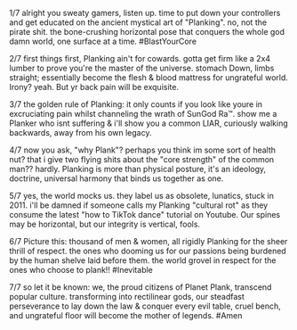 1/7 alright you sweaty gamers, listen up. time to put down your controllers and get educated on the ancient mystical art of "Planking". no, not the pirate shit. the bone-crushing horizontal pose that conquers the whole god damn world, one surface at a time. #BlastYourCore

2/7 first things first, Planking ain't for cowards. gotta get firm like a 2x4 lumber to prove you're the master of the universe. stomach Down, limbs straight; essentially become the flesh & blood mattress for ungrateful world. Irony? yeah. But yr back pain will be exquisite.

3/7 the golden rule of Planking: it only counts if you look like youre in excruciating pain whilst channeling the wrath of SunGod Ra™. show me a Planker who isnt suffering & i'll show you a common LIAR, curiously walking backwards, away from his own legacy.

4/7 now you ask, "why Plank"? perhaps you think im some sort of health nut? that i give two flying shits about the "core strength" of the common man?? hardly. Planking is more than physical posture, it's an ideology, doctrine, universal harmony that binds us together as one.

5/7 yes, the world mocks us. they label us as obsolete, lunatics, stuck in 2011. i'll be damned if someone calls my Planking "cultural rot" as they consume the latest "how to TikTok dance" tutorial on Youtube. Our spines may be horizontal, but our integrity is vertical, fools.

6/7 Picture this: thousand of men & women, all rigidly Planking for the sheer thrill of respect. the ones who dooming us for our passions being burdened by the human shelve laid before them. the world grovel in respect for the ones who choose to plank!! #Inevitable

7/7 so let it be known: we, the proud citizens of Planet Plank, transcend popular culture. transforming into rectilinear gods, our steadfast perseverance to lay down the law & conquer every evil table, cruel bench, and ungrateful floor will become the mother of legends. #Amen